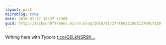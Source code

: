 ```yaml
---
layout: post
microblog: true
date: 2016-01-27 18:37 +1300
guid: http://JacksonOfTrades.micro.blog/2016/01/27/t692219821270917120.html
---
```

Writing here with Typora [t.co/Q6LkNSR9X...](https://t.co/Q6LkNSR9Xb)
